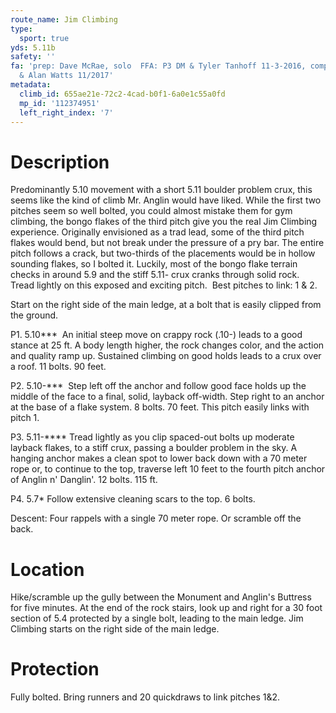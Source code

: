 ```yaml
---
route_name: Jim Climbing
type:
  sport: true
yds: 5.11b
safety: ''
fa: 'prep: Dave McRae, solo  FFA: P3 DM & Tyler Tanhoff 11-3-2016, complete FFA: DM
  & Alan Watts 11/2017'
metadata:
  climb_id: 655ae21e-72c2-4cad-b0f1-6a0e1c55a0fd
  mp_id: '112374951'
  left_right_index: '7'
---
```

# Description
Predominantly 5.10 movement with a short 5.11 boulder problem crux, this seems like the kind of climb Mr. Anglin would have liked. While the first two pitches seem so well bolted, you could almost mistake them for gym climbing, the bongo flakes of the third pitch give you the real Jim Climbing experience. Originally envisioned as a trad lead, some of the third pitch flakes would bend, but not break under the pressure of a pry bar. The entire pitch follows a crack, but two-thirds of the placements would be in hollow sounding flakes, so I bolted it. Luckily, most of the bongo flake terrain checks in around 5.9 and the stiff 5.11- crux cranks through solid rock. Tread lightly on this exposed and exciting pitch.  Best pitches to link: 1 & 2.

Start on the right side of the main ledge, at a bolt that is easily clipped from the ground.

P1. 5.10***  An initial steep move on crappy rock (.10-) leads to a good stance at 25 ft. A body length higher, the rock changes color, and the action and quality ramp up. Sustained climbing on good holds leads to a crux over a roof. 11 bolts. 90 feet.

P2. 5.10-***  Step left off the anchor and follow good face holds up the middle of the face to a final, solid, layback off-width. Step right to an anchor at the base of a flake system. 8 bolts. 70 feet. This pitch easily links with pitch 1.

P3. 5.11-**** Tread lightly as you clip spaced-out bolts up moderate layback flakes, to a stiff crux, passing a boulder problem in the sky. A hanging anchor makes a clean spot to lower back down with a 70 meter rope or, to continue to the top, traverse left 10 feet to the fourth pitch anchor of Anglin n' Danglin'. 12 bolts. 115 ft.

P4. 5.7* Follow extensive cleaning scars to the top. 6 bolts.

Descent: Four rappels with a single 70 meter rope. Or scramble off the back.

# Location
Hike/scramble up the gully between the Monument and Anglin's Buttress for five minutes. At the end of the rock stairs, look up and right for a 30 foot section of 5.4 protected by a single bolt, leading to the main ledge. Jim Climbing starts on the right side of the main ledge.

# Protection
Fully bolted.  Bring runners and 20 quickdraws to link pitches 1&2.
